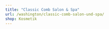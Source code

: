 ```yaml
---
title: "Classic Comb Salon & Spa"
url: /washington/classic-comb-salon-und-spa/
shop: Kosmetik
---
```

